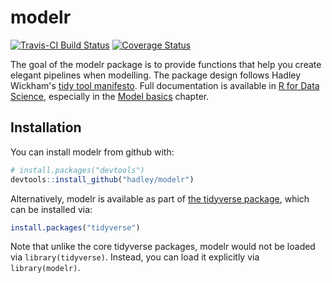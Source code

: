 # modelr

[![Travis-CI Build Status](https://travis-ci.org/hadley/modelr.svg?branch=master)](https://travis-ci.org/hadley/modelr)
[![Coverage Status](https://img.shields.io/codecov/c/github/hadley/modelr/master.svg)](https://codecov.io/github/hadley/modelr?branch=master)

The goal of the modelr package is to provide functions that help you create elegant pipelines when modelling. The package design follows Hadley Wickham's [tidy tool manifesto](https://mran.microsoft.com/web/packages/tidyverse/vignettes/manifesto.html). Full documentation is available in [R for Data Science](http://r4ds.had.co.nz/), especially in the [Model basics](http://r4ds.had.co.nz/model-basics.html) chapter.

## Installation

You can install modelr from github with:

```R
# install.packages("devtools")
devtools::install_github("hadley/modelr")
```

Alternatively, modelr is available as part of [the tidyverse package](http://blog.revolutionanalytics.com/2016/09/tidyverse.html), which can be installed via:

```R
install.packages("tidyverse")
```

Note that unlike the core tidyverse packages, modelr would not be loaded via `library(tidyverse)`. Instead, you can load it explicitly via `library(modelr)`.


